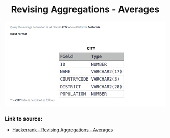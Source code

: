 <h1 align="center">Revising Aggregations - Averages</h1>

![alt text](https://github.com/matthew01lokiet/Github-repos-images/blob/main/Other/SQL/averages.png)

### Link to source: 
- <a href="https://www.hackerrank.com/challenges/revising-aggregations-the-average-function/problem">Hackerrank - Revising Aggregations - Averages</a>

